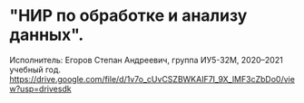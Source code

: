 # "НИР по обработке и анализу данных".
Исполнитель: Егоров Степан Андреевич, группа ИУ5-32М, 2020–2021 учебный год.
https://drive.google.com/file/d/1v7o_cUvCSZBWKAIF7I_9X_lMF3cZbDo0/view?usp=drivesdk
